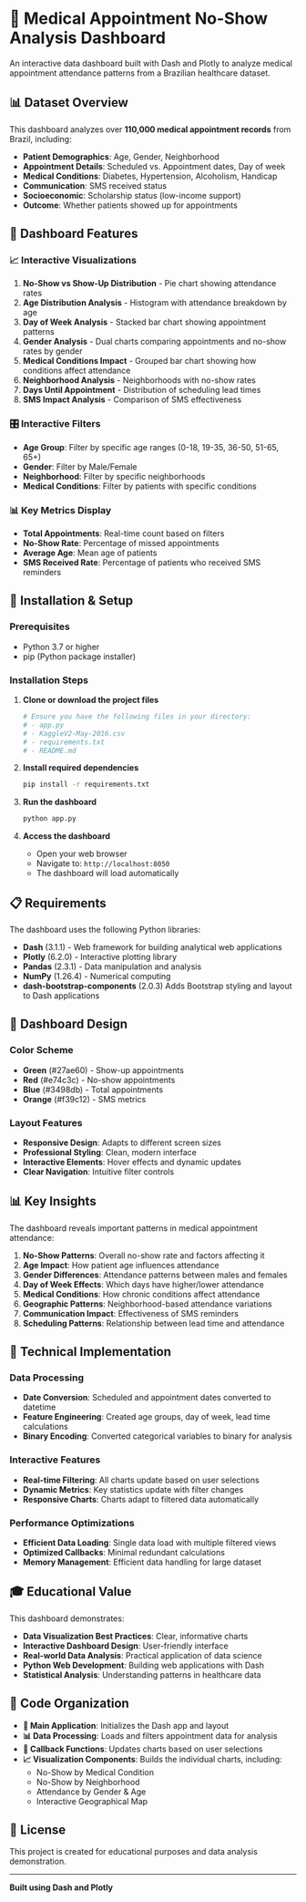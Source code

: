# 🏥 Medical Appointment No-Show Analysis Dashboard

An interactive data dashboard built with Dash and Plotly to analyze medical appointment attendance patterns from a Brazilian healthcare dataset.

## 📊 Dataset Overview

This dashboard analyzes over **110,000 medical appointment records** from Brazil, including:

- **Patient Demographics**: Age, Gender, Neighborhood
- **Appointment Details**: Scheduled vs. Appointment dates, Day of week
- **Medical Conditions**: Diabetes, Hypertension, Alcoholism, Handicap
- **Communication**: SMS received status
- **Socioeconomic**: Scholarship status (low-income support)
- **Outcome**: Whether patients showed up for appointments

## 🎯 Dashboard Features

### 📈 Interactive Visualizations

1. **No-Show vs Show-Up Distribution** - Pie chart showing attendance rates
2. **Age Distribution Analysis** - Histogram with attendance breakdown by age
3. **Day of Week Analysis** - Stacked bar chart showing appointment patterns
4. **Gender Analysis** - Dual charts comparing appointments and no-show rates by gender
5. **Medical Conditions Impact** - Grouped bar chart showing how conditions affect attendance
6. **Neighborhood Analysis** - Neighborhoods with no-show rates
7. **Days Until Appointment** - Distribution of scheduling lead times
8. **SMS Impact Analysis** - Comparison of SMS effectiveness

### 🎛️ Interactive Filters

- **Age Group**: Filter by specific age ranges (0-18, 19-35, 36-50, 51-65, 65+)
- **Gender**: Filter by Male/Female
- **Neighborhood**: Filter by specific neighborhoods
- **Medical Conditions**: Filter by patients with specific conditions

### 📊 Key Metrics Display

- **Total Appointments**: Real-time count based on filters
- **No-Show Rate**: Percentage of missed appointments
- **Average Age**: Mean age of patients
- **SMS Received Rate**: Percentage of patients who received SMS reminders

## 🚀 Installation & Setup

### Prerequisites

- Python 3.7 or higher
- pip (Python package installer)

### Installation Steps

1. **Clone or download the project files**
   ```bash
   # Ensure you have the following files in your directory:
   # - app.py
   # - KaggleV2-May-2016.csv
   # - requirements.txt
   # - README.md
   ```

2. **Install required dependencies**
   ```bash
   pip install -r requirements.txt
   ```

3. **Run the dashboard**
   ```bash
   python app.py
   ```

4. **Access the dashboard**
   - Open your web browser
   - Navigate to: `http://localhost:8050`
   - The dashboard will load automatically

## 📋 Requirements

The dashboard uses the following Python libraries:

- **Dash** (3.1.1) - Web framework for building analytical web applications
- **Plotly** (6.2.0) - Interactive plotting library
- **Pandas** (2.3.1) - Data manipulation and analysis
- **NumPy** (1.26.4) - Numerical computing
- **dash-bootstrap-components** (2.0.3) Adds Bootstrap styling and layout to Dash applications
 
## 🎨 Dashboard Design

### Color Scheme
- **Green** (#27ae60) - Show-up appointments
- **Red** (#e74c3c) - No-show appointments
- **Blue** (#3498db) - Total appointments
- **Orange** (#f39c12) - SMS metrics

### Layout Features
- **Responsive Design**: Adapts to different screen sizes
- **Professional Styling**: Clean, modern interface
- **Interactive Elements**: Hover effects and dynamic updates
- **Clear Navigation**: Intuitive filter controls

## 📊 Key Insights

The dashboard reveals important patterns in medical appointment attendance:

1. **No-Show Patterns**: Overall no-show rate and factors affecting it
2. **Age Impact**: How patient age influences attendance
3. **Gender Differences**: Attendance patterns between males and females
4. **Day of Week Effects**: Which days have higher/lower attendance
5. **Medical Conditions**: How chronic conditions affect attendance
6. **Geographic Patterns**: Neighborhood-based attendance variations
7. **Communication Impact**: Effectiveness of SMS reminders
8. **Scheduling Patterns**: Relationship between lead time and attendance

## 🔧 Technical Implementation

### Data Processing
- **Date Conversion**: Scheduled and appointment dates converted to datetime
- **Feature Engineering**: Created age groups, day of week, lead time calculations
- **Binary Encoding**: Converted categorical variables to binary for analysis

### Interactive Features
- **Real-time Filtering**: All charts update based on user selections
- **Dynamic Metrics**: Key statistics update with filter changes
- **Responsive Charts**: Charts adapt to filtered data automatically

### Performance Optimizations
- **Efficient Data Loading**: Single data load with multiple filtered views
- **Optimized Callbacks**: Minimal redundant calculations
- **Memory Management**: Efficient data handling for large dataset

## 🎓 Educational Value

This dashboard demonstrates:

- **Data Visualization Best Practices**: Clear, informative charts
- **Interactive Dashboard Design**: User-friendly interface
- **Real-world Data Analysis**: Practical application of data science
- **Python Web Development**: Building web applications with Dash
- **Statistical Analysis**: Understanding patterns in healthcare data

## 📝 Code Organization

- **🔧 Main Application**: Initializes the Dash app and layout
- **📊 Data Processing**: Loads and filters appointment data for analysis  
- **🎯 Callback Functions**: Updates charts based on user selections  
- **📈 Visualization Components**: Builds the individual charts, including:
  - No-Show by Medical Condition  
  - No-Show by Neighborhood  
  - Attendance by Gender & Age  
  - Interactive Geographical Map
## 📄 License

This project is created for educational purposes and data analysis demonstration.

---

**Built using Dash and Plotly** 